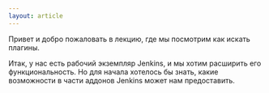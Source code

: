 ```yaml
---
layout: article
---
```

Привет и добро пожаловать в лекцию, где мы посмотрим как искать плагины.

Итак, у нас есть рабочий экземпляр Jenkins, и мы хотим расширить его функциональность. Но для начала хотелось бы знать, какие возможности в части аддонов Jenkins может нам предоставить.
